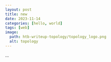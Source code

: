 ```yaml
---
layout: post
title: new
date: 2023-11-14
categories: [hello, world]
tags: [web]
image:
  path: htb-writeup-topology/topology_logo.png
  alt: topology
---
```



...